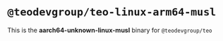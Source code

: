 # `@teodevgroup/teo-linux-arm64-musl`

This is the **aarch64-unknown-linux-musl** binary for `@teodevgroup/teo`
